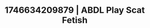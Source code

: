 ---
categories:
- Alt aesthetic girls
- Kinky dreams
- AI-generated
- Raw connection
- Queer kinks
- Sensual touch
- ASMR
- Cosplay
image: /assets/images/1746634209879.jpg
layout: post
seo:
  description: Featured content with premium ABDL Play, Scat Fetish. HD images available.
  keywords: ABDL Play, Scat Fetish
  og_image: /assets/images/1746634209879.jpg
  schema_type: VisualArtwork
tags:
- ABDL Play
- '#1746634209879'
- Scat Fetish
title: 1746634209879 | ABDL Play Scat Fetish
---